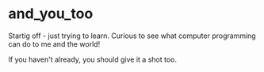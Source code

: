 # and_you_too

Startig off - just trying to learn. Curious to see what computer programming can do to me and the world! 

If you haven't already, you should give it a shot too.
